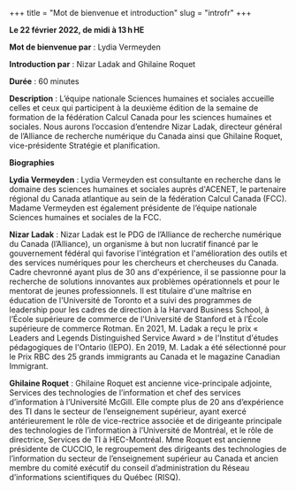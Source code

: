+++
title = "Mot de bienvenue et introduction"
slug = "introfr"
+++

**Le 22 février 2022, de midi à 13 h HE**

**Mot de bienvenue par** : Lydia Vermeyden

**Introduction par** : Nizar Ladak and Ghilaine Roquet

**Durée** : 60 minutes

**Description** : L’équipe nationale Sciences humaines et sociales accueille celles et ceux qui participent à la deuxième édition de la semaine de formation de la fédération Calcul Canada pour les sciences humaines et sociales. Nous aurons l’occasion d’entendre Nizar Ladak, directeur général de l’Alliance de recherche numérique du Canada ainsi que Ghilaine Roquet, vice-présidente Stratégie et planification.

**Biographies**

**Lydia Vermeyden** : Lydia Vermeyden est consultante en recherche dans le domaine des sciences humaines et sociales auprès d'ACENET, le partenaire régional du Canada atlantique au sein de la fédération Calcul Canada (FCC). Madame Vermeyden est également présidente de l’équipe nationale Sciences humaines et sociales de la FCC.

**Nizar Ladak** : Nizar Ladak est le PDG de l’Alliance de recherche numérique du Canada (l’Alliance), un organisme à but non lucratif financé par le gouvernement fédéral qui favorise l'intégration et l'amélioration des outils et des services numériques pour les chercheurs et chercheuses du Canada. Cadre chevronné ayant plus de 30 ans d'expérience, il se passionne pour la recherche de solutions innovantes aux problèmes opérationnels et pour le mentorat de jeunes professionnels. Il est titulaire d'une maîtrise en éducation de l'Université de Toronto et a suivi des programmes de leadership pour les cadres de direction à la Harvard Business School, à l’École supérieure de commerce de l'Université de Stanford et à l’École supérieure de commerce Rotman. En 2021, M. Ladak a reçu le prix « Leaders and Legends Distinguished Service Award » de l'Institut d'études pédagogiques de l'Ontario (IEPO). En 2019, M. Ladak a été sélectionné pour le Prix RBC des 25 grands immigrants au Canada et le magazine Canadian Immigrant.

**Ghilaine Roquet** : Ghilaine Roquet est ancienne vice-principale adjointe, Services des technologies de l’information et chef des services d’information à l’Université McGill. Elle compte plus de 20 ans d’expérience des TI dans le secteur de l’enseignement supérieur, ayant exercé antérieurement le rôle de vice-rectrice associée et de dirigeante principale des technologies de l’information à l’Université de Montréal, et le rôle de directrice, Services de TI à HEC-Montréal. Mme Roquet est ancienne présidente de CUCCIO, le regroupement des dirigeants des technologies de l’information du secteur de l’enseignement supérieur au Canada et ancien membre du comité exécutif du conseil d’administration du Réseau d’informations scientifiques du Québec (RISQ).



